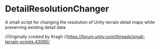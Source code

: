 # DetailResolutionChanger
A small script for changing the resolution of Unity terrain detail maps while preserving existing detail data

//Originally created by Kragh
//https://forum.unity.com/threads/small-terrain-scripts.43085/
